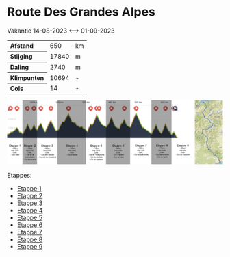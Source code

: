 # Route Des Grandes Alpes
Vakantie 14-08-2023 <--> 01-09-2023

<table>
  <tr align="left">
    <th>Afstand</th>
    <td>650</td>
    <td>km</td>
  </tr>
  <tr align="left">
    <th>Stijging</th>
    <td>17840</td>
    <td>m</td>
  </tr>
  <tr align="left">
    <th>Daling</th>
    <td>2740</td>
    <td>m</td>
  </tr>
  <tr align="left">
    <th>Klimpunten</th>
    <td>10694</td>
    <td>-</td>
  </tr>
  <tr align="left">
    <th>Cols</th>
    <td>14</td>
    <td>-</td>
  </tr>
</table>

![](Summary.jpg)

Etappes:
- [Etappe 1](Etappes/Etappe1.md)
- [Etappe 2](Etappes/Etappe2.md)
- [Etappe 3](Etappes/Etappe3.md)
- [Etappe 4](Etappes/Etappe4.md)
- [Etappe 5](Etappes/Etappe5.md)
- [Etappe 6](Etappes/Etappe6.md)
- [Etappe 7](Etappes/Etappe7.md)
- [Etappe 8](Etappes/Etappe8.md)
- [Etappe 9](Etappes/Etappe9.md)

<!-- 10u rijden naar autostalplaats, uur fietsen, half uur boot, eten meenemen
Boot van Lausanne-Ouchy naar Evian-les-Bains, 21+14=35 zwitserse frank: https://www.cgn.ch/en/trip/search/result/?direction=1&departure_date=2023-08-15&departure_hour=00%3A00&departure_station=LAUSA0&arrival_station=EVIAN0 -->